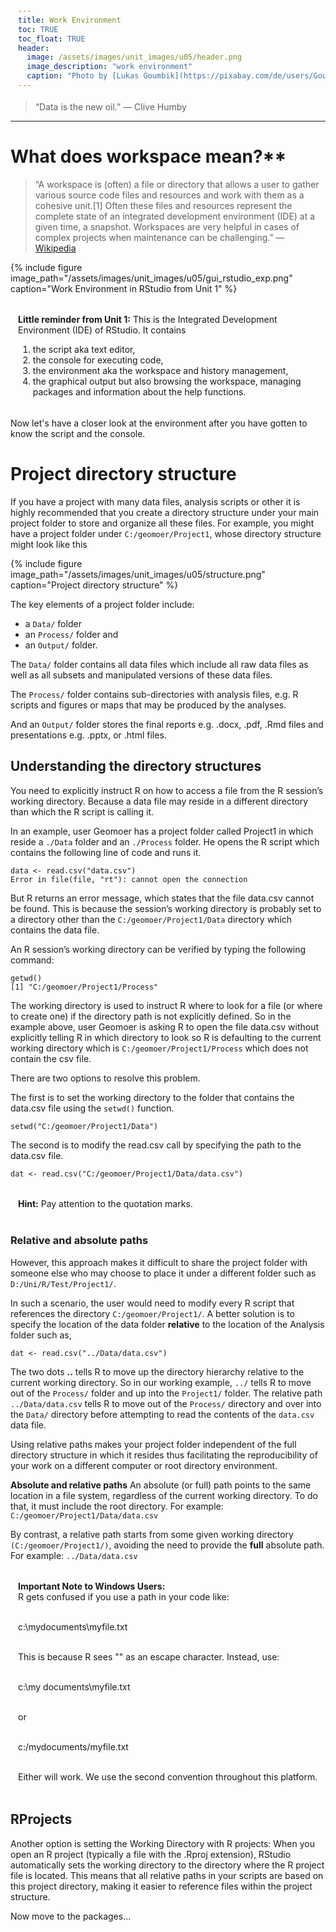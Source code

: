 ```yaml
---
title: Work Environment
toc: TRUE
toc_float: TRUE
header:
  image: /assets/images/unit_images/u05/header.png
  image_description: "work environment"
  caption: "Photo by [Lukas Goumbik](https://pixabay.com/de/users/Goumbik-3752482/?utm_source=link-attribution&amp;utm_medium=referral&amp;utm_campaign=image&amp;utm_content=2055522) from [Pixabay](https://pixabay.com)"
---
```

<!--more-->

> “Data is the new oil.” — Clive Humby

---

# What does workspace mean?**
> “A workspace is (often) a file or directory that allows a user to gather various source code files and resources and work with them as a cohesive unit.[1] Often these files and resources represent the complete state of an integrated development environment (IDE) at a given time, a snapshot. Workspaces are very helpful in cases of complex projects when maintenance can be challenging.” — [Wikipedia](https://en.wikipedia.org/wiki/Workspace)

{% include figure image_path="/assets/images/unit_images/u05/gui_rstudio_exp.png" caption="Work Environment in RStudio from Unit 1" %}


<html>
<head>
<meta name="viewport" content="width=device-width, initial-scale=1">
<style>
div {
  margin-bottom: 15px;
  padding: 4px 12px;
}

.info {
  background-color: #e7f3fe;
  border-left: 6px solid #2196F3;
}

</style>
</head>
<body>
<div class="info">
  <p><strong>Little reminder from Unit 1:</strong>
  This is the Integrated Development Environment (IDE) of RStudio. It contains
  <br>
<ol>
    <li>the script aka text editor,</li>
    <li>the console for executing code,</li>
    <li>the environment aka the workspace and history management,</li>
    <li>the graphical output but also browsing the workspace, managing packages and information about the help functions.</li>
  </ol>
  </p>
</div>
</body>
</html>

Now let's have a closer look at the environment after you have gotten to know the script and the console.

# Project directory structure

If you have a project with many data files, analysis scripts or other it is highly recommended that you create a directory structure under your main project folder to store and organize all these files. For example, you might have a project folder under `C:/geomoer/Project1`, whose directory structure might look like this

{% include figure image_path="/assets/images/unit_images/u05/structure.png" caption="Project directory structure" %}

The key elements of a project folder include:
* a `Data/` folder
* an `Process/` folder and
* an `Output/` folder.

The `Data/` folder contains all data files which include all raw data files as well as all subsets and manipulated versions of these data files.

The `Process/` folder contains sub-directories with analysis files, e.g. R scripts and figures or maps that may be produced by the analyses.

And an `Output/` folder stores the final reports e.g. .docx, .pdf, .Rmd files and presentations e.g. .pptx, or .html files.


## Understanding the directory structures

You need to explicitly instruct R on how to access a file from the R session’s working directory. Because a data file may reside in a different directory than which the R script is calling it.

In an example, user Geomoer has a project folder called Project1 in which reside a `./Data` folder and an `./Process` folder. He opens the R script which contains the following line of code and runs it.

```
data <- read.csv("data.csv")
Error in file(file, "rt"): cannot open the connection
```

But R returns an error message, which states that the file data.csv cannot be found. This is because the session’s working directory is probably set to a directory other than the `C:/geomoer/Project1/Data` directory which contains the data file.

An R session’s working directory can be verified by typing the following command:
```
getwd()
[1] "C:/geomoer/Project1/Process"
```

The working directory is used to instruct R where to look for a file (or where to create one) if the directory path is not explicitly defined. So in the example above, user Geomoer is asking R to open the file data.csv without explicitly telling R in which directory to look so R is defaulting to the current working directory which is `C:/geomoer/Project1/Process` which does not contain the csv file.

There are two options to resolve this problem.

The first is to set the working directory to the folder that contains the data.csv file using the `setwd()` function.
```
setwd("C:/geomoer/Project1/Data")
```
The second is to modify the read.csv call by specifying the path to the data.csv file.

```
dat <- read.csv("C:/geomoer/Project1/Data/data.csv")
```
<html>
<body>
<div class="info">
  <p><strong>Hint:</strong> Pay attention to the quotation marks.</p>
</div>
</body>
</html>


### Relative and absolute paths

However, this approach makes it difficult to share the project folder with someone else who may choose to place it under a different folder such as `D:/Uni/R/Test/Project1/`.

In such a scenario, the user would need to modify every R script that references the directory `C:/geomoer/Project1/`. A better solution is to specify the location of the data folder __relative__ to the location of the Analysis folder such as,

```
dat <- read.csv("../Data/data.csv")
```
The two dots **..** tells R to move up the directory hierarchy relative to the current working directory. So in our working example, `../` tells R to move out of the `Process/` folder and up into the `Project1/` folder. The relative path `../Data/data.csv` tells R to move out of the `Process/` directory and over into the `Data/` directory before attempting to read the contents of the `data.csv` data file.

Using relative paths makes your project folder independent of the full directory structure in which it resides thus facilitating the reproducibility of your work on a different computer or root directory environment.

**Absolute and relative paths**
An absolute (or full) path points to the same location in a file system, regardless of the current working directory. To do that, it must include the root directory. For example: `C:/geomoer/Project1/Data/data.csv`

By contrast, a relative path starts from some given working directory `(C:/geomoer/Project1/)`, avoiding the need to provide the __full__ absolute path. For example: `../Data/data.csv`



<html>
<body>
<div class="info">
  <p><strong>Important Note to Windows Users:</strong><br>
  R gets confused if you use a path in your code like:<br><br>

  c:\mydocuments\myfile.txt<br><br>

  This is because R sees "\" as an escape character. Instead, use:<br><br>

  c:\\my documents\\myfile.txt<br><br>

  or<br><br>

  c:/mydocuments/myfile.txt<br><br>

  Either will work. We use the second convention throughout this platform.
  </p>
</div>
</body>
</html>

## RProjects

Another option is setting the Working Directory with R projects: When you open an R project (typically a file with the .Rproj extension), RStudio automatically sets the working directory to the directory where the R project file is located. This means that all relative paths in your scripts are based on this project directory, making it easier to reference files within the project structure.

Now move to the packages...


<!--
## Further reading

add some day
-->
